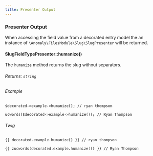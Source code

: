 ```yaml
---
title: Presenter Output
---
```


### Presenter Output

When accessing the field value from a decorated entry model the an instance of `\Anomaly\FilesModule\Slug\SlugPresenter` will be returned.

#### SlugFieldTypePresenter::humanize()

The `humanize` method returns the slug without separators.

###### Returns: `string`

###### Example

    $decorated->example->humanize(); // ryan thompson

    ucwords($decorated->example->humanize()); // Ryan Thompson

###### Twig

    {{ decorated.example.humanize() }} // ryan thompson

    {{ zucwords(decorated.example.humanize()) }} // Ryan Thompson

